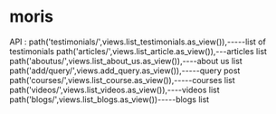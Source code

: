 # moris


API :
    path('testimonials/',views.list_testimonials.as_view()),-----list of testimonials
    path('articles/',views.list_article.as_view()),---articles list
    path('aboutus/',views.list_about_us.as_view()),----about us list
    path('add/query/',views.add_query.as_view()),-----query post
    path('courses/',views.list_course.as_view()),-----courses list
    path('videos/',views.list_videos.as_view()),----videos list
    path('blogs/',views.list_blogs.as_view())-----blogs list
